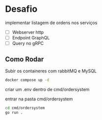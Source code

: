 # Desafio
implementar listagem de ordens nos serviços
- [ ] Webserver http
- [ ] Endpoint GraphQL
- [ ] Query no gRPC

## Como Rodar
Subir os containeres com rabbitMQ e MySQL

```bash
docker compose up -d
```

criar um .env dentro de cmd/ordersystem

entrar na pasta cmd/ordersystem
```bash
cd cmd/ordersystem
go run .
```

